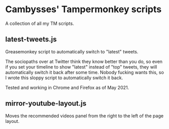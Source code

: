 # Cambysses' Tampermonkey scripts
A collection of all my TM scripts.


## latest-tweets.js
Greasemonkey script to automatically switch to "latest" tweets.

The sociopaths over at Twitter think they know better than you do, so even if you set your timeline to show "latest" instead of "top" tweets, they will automatically switch it back after some time. Nobody fucking wants this, so I wrote this sloppy script to automatically switch it back.

Tested and working in Chrome and Firefox as of May 2021.

## mirror-youtube-layout.js
Moves the recommended videos panel from the right to the left of the page layout. 

